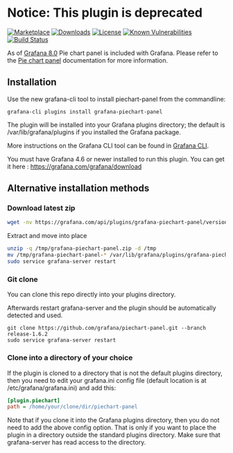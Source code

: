 # **Notice:** This plugin is deprecated

[![Marketplace](https://img.shields.io/badge/dynamic/json?logo=grafana&color=F47A20&label=marketplace&prefix=v&query=%24.items%5B%3F%28%40.slug%20%3D%3D%20%22piechart-panel%22%29%5D.version&url=https%3A%2F%2Fgrafana.com%2Fapi%2Fplugins)](https://grafana.com/grafana/plugins/piechart-panel)
[![Downloads](https://img.shields.io/badge/dynamic/json?logo=grafana&color=F47A20&label=downloads&query=%24.items%5B%3F%28%40.slug%20%3D%3D%20%22piechart-panel%22%29%5D.downloads&url=https%3A%2F%2Fgrafana.com%2Fapi%2Fplugins)](https://grafana.com/grafana/plugins/piechart-panel)
[![License](https://img.shields.io/github/license/grafana/piechart-panel)](LICENSE)
[![Known Vulnerabilities](https://snyk.io/test/github/grafana/piechart-panel/badge.svg)](https://snyk.io/test/github/grafana/piechart-panel)
[![Build Status](https://drone.grafana.net/api/badges/grafana/piechart-panel/status.svg)](https://drone.grafana.net/grafana/piechart-panel)

As of [Grafana 8.0](https://grafana.com/docs/grafana/latest/whatsnew/whats-new-in-v8-0/#whats-new-in-grafana-v80) Pie chart panel is included with Grafana. Please refer to the [Pie chart panel](<(https://grafana.com/docs/grafana/latest/visualizations/pie-chart-panel/)>) documentation for more information.

## Installation

Use the new grafana-cli tool to install piechart-panel from the commandline:

```SHELL
grafana-cli plugins install grafana-piechart-panel
```

The plugin will be installed into your Grafana plugins directory; the default is /var/lib/grafana/plugins if you installed the Grafana package.

More instructions on the Grafana CLI tool can be found in [Grafana CLI](https://grafana.com/docs/grafana/latest/administration/cli/).

You must have Grafana 4.6 or newer installed to run this plugin. You can get it here : <https://grafana.com/grafana/download>

## Alternative installation methods

### Download latest zip

```BASH
wget -nv https://grafana.com/api/plugins/grafana-piechart-panel/versions/latest/download -O /tmp/grafana-piechart-panel.zip
```

Extract and move into place

```BASH
unzip -q /tmp/grafana-piechart-panel.zip -d /tmp
mv /tmp/grafana-piechart-panel-* /var/lib/grafana/plugins/grafana-piechart-panel
sudo service grafana-server restart
```

### Git clone

You can clone this repo directly into your plugins directory.

Afterwards restart grafana-server and the plugin should be automatically detected and used.

```SHELL
git clone https://github.com/grafana/piechart-panel.git --branch release-1.6.2
sudo service grafana-server restart
```

### Clone into a directory of your choice

If the plugin is cloned to a directory that is not the default plugins directory, then you need to edit your grafana.ini config file (default location is at /etc/grafana/grafana.ini) and add this:

```ini
[plugin.piechart]
path = /home/your/clone/dir/piechart-panel
```

Note that if you clone it into the Grafana plugins directory, then you do not need to add the above config option. That is only
if you want to place the plugin in a directory outside the standard plugins directory. Make sure that grafana-server
has read access to the directory.

